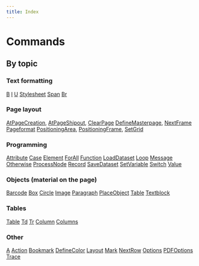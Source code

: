 ```yaml
---
title: Index
---
```

# Commands


## By topic

### Text formatting
[B](b.md)
[I](i.md)
[U](u.md)
[Stylesheet](stylesheet.md)
[Span](span.md)
[Br](br.md)




### Page layout

[AtPageCreation](atpagecreation.md),
[AtPageShipout](atpageshipout.md),
[ClearPage](clearpage.md)
[DefineMasterpage](definemasterpage.md),
[NextFrame](nextframe.md)
[Pageformat](pageformat.md)
[PositioningArea](positioningarea.md),
[PositioningFrame](positioningframe.md),
[SetGrid](setgrid.md)



### Programming

[Attribute](attribute.md)
[Case](case.md)
[Element](element.md)
[ForAll](forall.md)
[Function](function.md)
[LoadDataset](loaddataset.md)
[Loop](loop.md)
[Message](message.md)
[Otherwise](otherwise.md)
[ProcessNode](processnode.md)
[Record](record.md)
[SaveDataset](savedataset.md)
[SetVariable](setvariable.md)
[Switch](switch.md)
[Value](value.md)



### Objects (material on the page)

[Barcode](barcode.md)
[Box](box.md)
[Circle](circle.md)
[Image](image.md)
[Paragraph](paragraph.md)
[PlaceObject](placeobject.md)
[Table](table.md)
[Textblock](textblock.md)


### Tables

[Table](table.md)
[Td](td.md)
[Tr](tr.md)
[Column](column.md)
[Columns](columns.md)

### Other

[A](a.md)
[Action](action.md)
[Bookmark](bookmark.md)
[DefineColor](definecolor.md)
[Layout](layout.md)
[Mark](mark.md)
[NextRow](nextrow.md)
[Options](options.md)
[PDFOptions](pdfoptions.md)
[Trace](trace.md)

